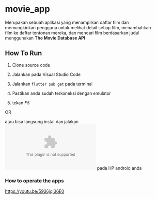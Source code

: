 # movie_app

Merupakan sebuah aplikasi yang menampilkan daftar film dan memungkinkan pengguna untuk melihat detail setiap film, menambahkan film ke daftar tontonan mereka, dan mencari film berdasarkan judul menggunakan **The Movie Database API**

## How To Run

1. Clone source code

2. Jalankan pada Visual Studio Code

3. Jalankan ```flutter pub get``` pada terminal

4. Pastikan anda sudah terkoneksi dengan emulator

5. tekan *F5*

OR

atau bisa langsung instal dan jalakan ![APK](docs/apk/movie_app.apk) pada HP android anda 

### How to operate the apps

https://youtu.be/5936jql36E0


